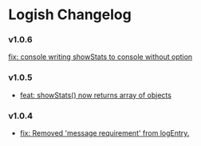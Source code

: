 # Logish Changelog

### v1.0.6
[fix: console writing showStats to console without option](https://github.com/webjestic/logish/pull/26)
### v1.0.5
- [feat: showStats() now returns array of objects](https://github.com/webjestic/logish/pull/22)
### v1.0.4
- [fix: Removed 'message requirement' from logEntry.](https://github.com/webjestic/logish/pull/19)

